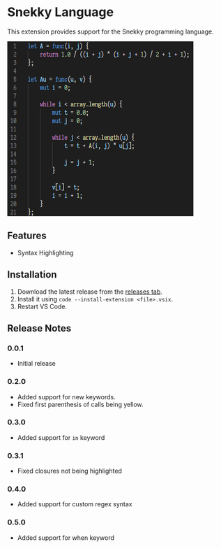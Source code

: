 # Snekky Language
This extension provides support for the Snekky programming language.

![example](example.png)

## Features

- Syntax Highlighting

## Installation
1. Download the latest release from the [releases tab](https://github.com/snekkylang/snekky-vscode/releases).
2. Install it using `code --install-extension <file>.vsix`.
3. Restart VS Code.

## Release Notes

### 0.0.1
- Initial release

### 0.2.0
- Added support for new keywords.
- Fixed first parenthesis of calls being yellow.

### 0.3.0
- Added support for `in` keyword

### 0.3.1
- Fixed closures not being highlighted

### 0.4.0
- Added support for custom regex syntax

### 0.5.0
- Added support for when keyword